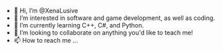 - 👋 Hi, I’m @XenaLusive
- 👀 I’m interested in software and game development, as well as coding.
- 🌱 I’m currently learning C++, C#, and Python.
- 💞️ I’m looking to collaborate on anything you'd like to teach me!
- 📫 How to reach me ...

<!---
XenaLusive/XenaLusive is a ✨ special ✨ repository because its `README.md` (this file) appears on your GitHub profile.
You can click the Preview link to take a look at your changes.
--->
